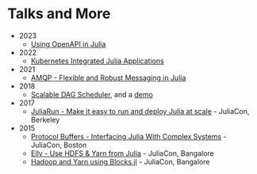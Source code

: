 # Talks and More

- 2023
    - [Using OpenAPI in Julia](2023/OpenAPI)
- 2022
    - [Kubernetes Integrated Julia Applications](2022/Kubernetes_Integrated_Julia)
- 2021
    - [AMQP - Flexible and Robust Messaging in Julia](2021/AMQP_Flexible_Robust_Messaging)
- 2018
    - [Scalable DAG Scheduler](2018/JuliaCon_DAGScheduler/PresentationJuliaCon2018.ipynb), and a [demo](2018/JuliaCon_DAGScheduler/SingleNodeDemo.ipynb)
- 2017
    - [JuliaRun - Make it easy to run and deploy Julia at scale](2017/JuliaCon_JuliaRun/JuliaRun.ipynb) - JuliaCon, Berkeley
- 2015
    - [Protocol Buffers - Interfacing Julia With Complex Systems](2015/Protocol%20Buffers%20-%20Interfacing%20Julia%20With%20Complex%20Systems.ipynb) - JuliaCon, Boston
    - [Elly - Use HDFS & Yarn from Julia](2015/Elly.ipynb) - JuliaCon, Bangalore
    - [Hadoop and Yarn using Blocks.jl](2015/HDFS-Yarn-Blocks.ipynb) - JuliaCon, Bangalore
